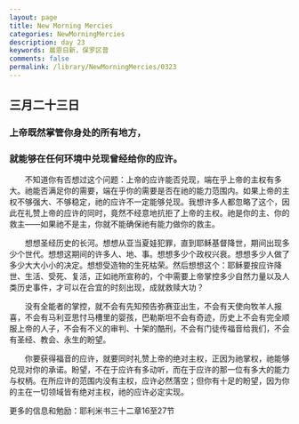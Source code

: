 ```yaml
---
layout: page
title: New Morning Mercies
categories: NewMorningMercies
description: day 23
keywords: 晨恩日新，保罗区普
comments: false
permalink: /library/NewMorningMercies/0323
---
```


## 三月二十三日

### 上帝既然掌管你身处的所有地方，

### 就能够在任何环境中兑现曾经给你的应许。

&emsp;&emsp;不知道你有否想过这个问题：上帝的应许能否兑现，端在乎上帝的主权有多大。祂能否满足你的需要，端在乎你的需要是否在祂的能力范围内。如果上帝的主权不够强大、不够稳定，祂的应许不一定能够兑现。我想许多人都忽略了这个，因此在礼赞上帝的应许的同时，竟然不经意地抗拒了上帝的主权。祂是你的主、你的救主——如果祂不是主，你就不能确保祂有能力做你的救主。

&emsp;&emsp;想想圣经历史的长河。想想从亚当夏娃犯罪，直到耶稣基督降世，期间出现多少个世代。想想这期间的许多人、地、事。想想多少个政权兴衰。想想多少人做了多少大大小小的决定。想想受造物的生死枯荣。然后想想这个：耶稣要按应许降世、生活、受死、复活，正如祂所宣称的，个中需要上帝掌控多少自然力量以及人类历史事件，才可以在合宜的时刻出现，成就救赎大功？

&emsp;&emsp;没有全能者的掌控，就不会有先知预告弥赛亚出生，不会有天使向牧羊人报喜，不会有马利亚思忖马槽里的婴孩，巴勒斯坦不会有奇迹，历史上不会有完全顺服上帝的人子，不会有不义的审判、十架的酷刑，不会有门徒传福音给我们，不会有圣经、教会、永生的盼望。

&emsp;&emsp;你要获得福音的应许，就要同时礼赞上帝的绝对主权，正因为祂掌权，祂能够兑现对你的承诺。盼望，不在于应许有多动听，而在于应许的那一位有多大的能力与权柄。在所应许的范围内没有主权，应许必然落空；但你有十足的盼望，因为你的主在一切领域皆有绝对主权，祂的应许必定实现。


更多的信息和勉励：耶利米书三十二章16至27节